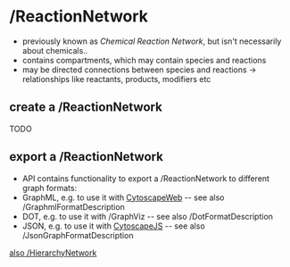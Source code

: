 /ReactionNetwork 
=================
* previously known as *Chemical Reaction Network*, but isn't necessarily about chemicals..
* contains compartments, which may contain species and reactions
* may be directed connections between species and reactions -> relationships like reactants, products, modifiers etc

create a /ReactionNetwork 
--------------------------
TODO

export a /ReactionNetwork 
--------------------------
* API contains functionality to export a /ReactionNetwork to different graph formats:
 * GraphML, e.g. to use it with [CytoscapeWeb](http://cytoscapeweb.cytoscape.org/) -- see also /GraphmlFormatDescription
 * DOT, e.g. to use it with /GraphViz -- see also /DotFormatDescription
 * JSON, e.g. to use it with [CytoscapeJS](http://cytoscape.github.io/cytoscape.js/) -- see also /JsonGraphFormatDescription

[also /HierarchyNetwork](see)